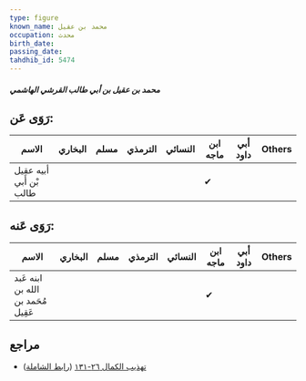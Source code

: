 ```yaml
---
type: figure
known_name: محمد بن عقيل
occupation: محدث
birth_date:
passing_date:
tahdhib_id: 5474
---
```

##### محمد بن عقيل بن أبي طالب القرشي الهاشمي

## رَوَى عَن:
| الاسم                   | البخاري | مسلم | الترمذي | النسائي | ابن ماجه | أبي داود | Others |
| ----------------------- | ------- | ---- | ------- | ------- | -------- | -------- | ------ |
| أبيه عقيل بْن أَبي طالب |         |      |         |         | ✔        |          |        |
## رَوَى عَنه:
| الاسم                              | البخاري | مسلم | الترمذي | النسائي | ابن ماجه | أبي داود | Others |
| ---------------------------------- | ------- | ---- | ------- | ------- | -------- | -------- | ------ |
| ابنه عَبد الله بن مُحَمد بن عَقِيل |         |      |         |         | ✔        |          |        |
## مراجع
- [تهذيب الكمال ٢٦-١٣١](obsidian://open?vault=Tahdhib-al-Kamal&file=Figures/٥٤٧٤-محمد%20بن%20عقيل%20بن%20أبي%20طالب%20القرشي%20الهاشمي) ([رابط الشاملة](https://shamela.ws/book/3722/13879))